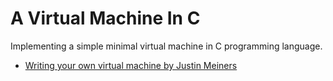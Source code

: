 # A Virtual Machine In C

Implementing a simple minimal virtual machine in C programming language.

- [Writing your own virtual machine by Justin Meiners](`https://www.jmeiners.com/lc3-vm/`)

